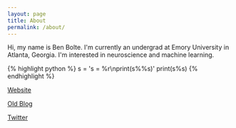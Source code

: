 ```yaml
---
layout: page
title: About
permalink: /about/
---
```


Hi, my name is Ben Bolte. I'm currently an undergrad at Emory University in Atlanta, Georgia. I'm interested in neuroscience and machine learning.

{% highlight python %}
s = 's = %r\nprint(s%%s)'
print(s%s)
{% endhighlight %}

[Website](http://benjaminbolte.com)

[Old Blog](https://benjaminbolte.wordpress.com/)

[Twitter](https://twitter.com/code__kansas)

